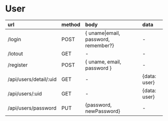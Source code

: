 # User

| url                    | method | body                                 | data         |
| :--------------------- | :----- | :----------------------------------- | :----------- |
| /login                 | POST   | { uname\|email, password, remember?} | -            |
| /lotout                | GET    | -                                    | -            |
| /register              | POST   | { uname, email, password }           | -            |
| /api/users/detail/:uid | GET    | -                                    | {data: user} |
| /api/users/:uid        | GET    | -                                    | {data: user} |
| /api/users/password    | PUT    | {password, newPassword}              | -            |
